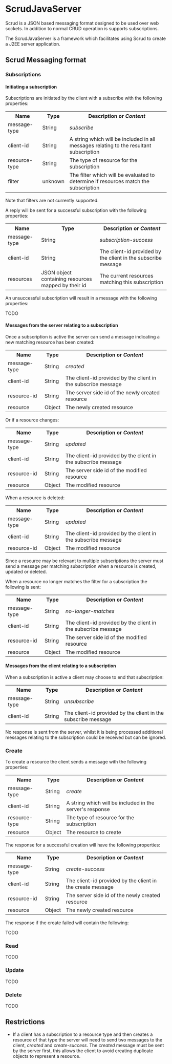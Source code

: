 ScrudJavaServer
===============

Scrud is a JSON based messaging format designed to be used over web sockets.  In addition to normal CRUD operation is supports subscriptions.

The ScrudJavaServer is a framework which facilitates using Scrud to create a J2EE server application.

Scrud Messaging format
----------------------

### Subscriptions ###

#### Initiating a subscription ####

Subscriptions are initiated by the client with a subscribe with the following properties:

<table>
  <tr>
    <th>Name</th>
    <th>Type</th>
    <th>Description or <em>Content</em></th>
  </tr>
  <tr>
    <td>message-type</td>
    <td>String</td>
    <td><em>subscribe</em></td>
  </tr>
  <tr>
    <td>client-id</td>
    <td>String</td>
    <td>A string which will be included in all messages relating to the resultant subscription</td>
  </tr>
  <tr>
    <td>resource-type</td>
    <td>String</td>
    <td>The type of resource for the subscription</td>
  </tr>
  <tr>
    <td>filter</td>
    <td>unknown</td>
    <td>The filter which will be evaluated to determine if resources match the subscription</td>
  </tr>
</table>

Note that filters are not currently supported.

A reply will be sent for a successful subscription with the following properties:

<table>
  <tr>
    <th>Name</th>
    <th>Type</th>
    <th>Description or <em>Content</em></th>
  </tr>
  <tr>
    <td>message-type</td>
    <td>String</td>
    <td><em>subscription-success</em></td>
  </tr>
  <tr>
    <td>client-id</td>
    <td>String</td>
    <td>The client-id provided by the client in the subscribe message</td>
  </tr>
  <tr>
    <td>resources</td>
    <td>JSON object containing resources mapped by their id</td>
    <td>The current resources matching this subscription</td>
  </tr>
</table>


An unsuccessful subscription will result in a message with the following properties:

TODO

#### Messages from the server relating to a subscription ####

Once a subscription is active the server can send a message indicating a new matching resource has been created:

<table>
  <tr>
    <th>Name</th>
    <th>Type</th>
    <th>Description or <em>Content</em></th>
  </tr>
  <tr>
    <td>message-type</td>
    <td>String</td>
    <td><em>created</em></td>
  </tr>
  <tr>
    <td>client-id</td>
    <td>String</td>
    <td>The client-id provided by the client in the subscribe message</td>
  </tr>
  <tr>
    <td>resource-id</td>
    <td>String</td>
    <td>The server side id of the newly created resource</td>
  </tr>
  <tr>
    <td>resource</td>
    <td>Object</td>
    <td>The newly created resource</td>
  </tr>
</table>

Or if a resource changes:

<table>
  <tr>
    <th>Name</th>
    <th>Type</th>
    <th>Description or <em>Content</em></th>
  </tr>
  <tr>
    <td>message-type</td>
    <td>String</td>
    <td><em>updated</em></td>
  </tr>
  <tr>
    <td>client-id</td>
    <td>String</td>
    <td>The client-id provided by the client in the subscribe message</td>
  </tr>
  <tr>
    <td>resource-id</td>
    <td>String</td>
    <td>The server side id of the modified resource</td>
  </tr>
  <tr>
    <td>resource</td>
    <td>Object</td>
    <td>The modified resource</td>
  </tr>
</table>

When a resource is deleted:

<table>
  <tr>
    <th>Name</th>
    <th>Type</th>
    <th>Description or <em>Content</em></th>
  </tr>
  <tr>
    <td>message-type</td>
    <td>String</td>
    <td><em>updated</em></td>
  </tr>
  <tr>
    <td>client-id</td>
    <td>String</td>
    <td>The client-id provided by the client in the subscribe message</td>
  </tr>
  <tr>
    <td>resource-id</td>
    <td>Object</td>
    <td>The modified resource</td>
  </tr>
</table>

Since a resource may be relevant to multiple subscriptions the server must send a message per matching subscription when a resource is created, updated or deleted.

When a resource no longer matches the filter for a subscription the following is sent:

<table>
  <tr>
    <th>Name</th>
    <th>Type</th>
    <th>Description or <em>Content</em></th>
  </tr>
  <tr>
    <td>message-type</td>
    <td>String</td>
    <td><em>no-longer-matches</em></td>
  </tr>
  <tr>
    <td>client-id</td>
    <td>String</td>
    <td>The client-id provided by the client in the subscribe message</td>
  </tr>
  <tr>
    <td>resource-id</td>
    <td>String</td>
    <td>The server side id of the modified resource</td>
  </tr>
  <tr>
    <td>resource</td>
    <td>Object</td>
    <td>The modified resource</td>
  </tr>
</table>

#### Messages from the client relating to a subscription ####

When a subscription is active a client may choose to end that subscription:

<table>
  <tr>
    <th>Name</th>
    <th>Type</th>
    <th>Description or <em>Content</em></th>
  </tr>
  <tr>
    <td>message-type</td>
    <td>String</td>
    <td><em>unsubscribe</em></td>
  </tr>
  <tr>
    <td>client-id</td>
    <td>String</td>
    <td>The client-id provided by the client in the subscribe message</td>
  </tr>
</table>

No response is sent from the server, whilst it is being processed additional messages relating to the subscription could be received but can be ignored.

### Create ###

To create a resource the client sends a message with the following properties:

<table>
  <tr>
    <th>Name</th>
    <th>Type</th>
    <th>Description or <em>Content</em></th>
  </tr>
  <tr>
    <td>message-type</td>
    <td>String</td>
    <td><em>create</em></td>
  </tr>
  <tr>
    <td>client-id</td>
    <td>String</td>
    <td>A string which will be included in the server's response</td>
  </tr>
  <tr>
    <td>resource-type</td>
    <td>String</td>
    <td>The type of resource for the subscription</td>
  </tr>
  <tr>
    <td>resource</td>
    <td>Object</td>
    <td>The resource to create</td>
  </tr>
</table>

The response for a successful creation will have the following properties:

<table>
  <tr>
    <th>Name</th>
    <th>Type</th>
    <th>Description or <em>Content</em></th>
  </tr>
  <tr>
    <td>message-type</td>
    <td>String</td>
    <td><em>create-success</em></td>
  </tr>
  <tr>
    <td>client-id</td>
    <td>String</td>
    <td>The client-id provided by the client in the create message</td>
  </tr>
  <tr>
    <td>resource-id</td>
    <td>String</td>
    <td>The server side id of the newly created resource</td>
  </tr>
  <tr>
    <td>resource</td>
    <td>Object</td>
    <td>The newly created resource</td>
  </tr>
</table>

The response if the create failed will contain the following:

TODO

### Read ###

TODO

### Update ###

TODO

### Delete ###

TODO

## Restrictions ##

+ If a client has a subscription to a resource type and then creates a resource of that type the server will need to send two messages to the client, _created_ and _create-success_.  The _created_ message must be sent by the server first, this allows the client to avoid creating duplicate objects to represent a resource.